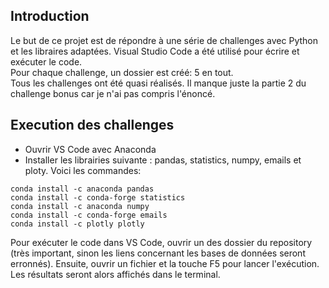 ## Introduction
Le but de ce projet est de répondre à une série de challenges avec Python et les libraires adaptées.
Visual Studio Code a été utilisé pour écrire et exécuter le code.  
Pour chaque challenge, un dossier est créé: 5 en tout.  
Tous les challenges ont été quasi réalisés. Il manque juste la partie 2 du challenge bonus car je n'ai pas compris l'énoncé.

## Execution des challenges
- Ouvrir VS Code avec Anaconda
- Installer les librairies suivante : pandas, statistics, numpy, emails et ploty. Voici les commandes:


```
conda install -c anaconda pandas
conda install -c conda-forge statistics
conda install -c anaconda numpy
conda install -c conda-forge emails
conda install -c plotly plotly
```

Pour exécuter le code dans VS Code, ouvrir un des dossier du repository (très important, sinon les liens concernant les bases de données seront erronnés). Ensuite, ouvrir un fichier et la touche F5 pour lancer l'exécution.
Les résultats seront alors affichés dans le terminal.
